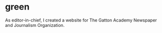 # green

As editor-in-chief, I created a website for The Gatton Academy Newspaper and Journalism Organization. 

